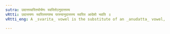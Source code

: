 ```yaml
---
sutra: उदात्तस्वरितयोर्यणः स्वरितोऽनुदात्तस्य
vRtti: उदात्तयणः स्वरितयणश्च परस्यानुदात्तस्य स्वरित आदेशो भवति ॥
vRtti_eng: A _svarita_ vowel is the substitute of an _anudatta_ vowel, when the latter follows after such a semi-vowel, which has replaced an _udatta_ or a _svarita_ vowel.

---
```

